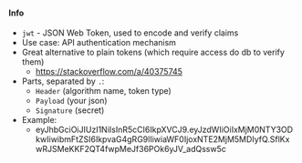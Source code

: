 #### Info
* `jwt` - JSON Web Token, used to encode and verify claims
* Use case: API authentication mechanism
* Great alternative to plain tokens (which require access do db to verify them)
    * https://stackoverflow.com/a/40375745
* Parts, separated by `.`:
    * `Header` (algorithm name, token type)
    * `Payload` (your json)
    * `Signature` (secret)
* Example:
    * eyJhbGciOiJIUzI1NiIsInR5cCI6IkpXVCJ9.eyJzdWIiOiIxMjM0NTY3ODkwIiwibmFtZSI6IkpvaG4gRG9lIiwiaWF0IjoxNTE2MjM5MDIyfQ.SflKxwRJSMeKKF2QT4fwpMeJf36POk6yJV_adQssw5c
